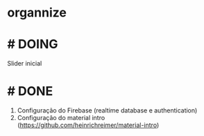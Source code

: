 # organnize

# # DOING
Slider inicial


# # DONE
1) Configuração do Firebase (realtime database e authentication)
2) Configuração do material intro (https://github.com/heinrichreimer/material-intro)
